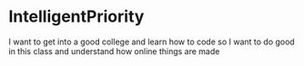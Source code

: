 # IntelligentPriority 

I want to get into a good college and learn how to code so I want to do good in this class and understand how online things are made
